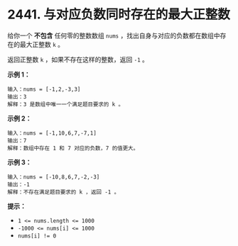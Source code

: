 # 2441. 与对应负数同时存在的最大正整数

给你一个 **不包含** 任何零的整数数组 `nums` ，找出自身与对应的负数都在数组中存在的最大正整数 `k` 。

返回正整数 `k` ，如果不存在这样的整数，返回 `-1` 。

**示例 1：**

```()
输入：nums = [-1,2,-3,3]
输出：3
解释：3 是数组中唯一一个满足题目要求的 k 。
```

**示例 2：**

```()
输入：nums = [-1,10,6,7,-7,1]
输出：7
解释：数组中存在 1 和 7 对应的负数，7 的值更大。
```

**示例 3：**

```()
输入：nums = [-10,8,6,7,-2,-3]
输出：-1
解释：不存在满足题目要求的 k ，返回 -1 。
```

**提示：**

- `1 <= nums.length <= 1000`
- `-1000 <= nums[i] <= 1000`
- `nums[i] != 0`
